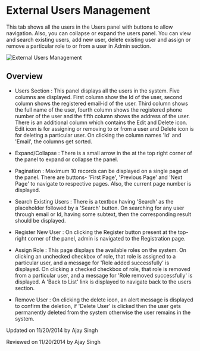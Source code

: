 ﻿External Users Management
=========================
This tab shows all the users in the Users panel with buttons to allow navigation. Also, you can collapse or expand the users panel. You can view and search existing users, add new user, delete existing user and assign or remove a particular role to or from a user in Admin section. 

![External Users Management](/Protiviti.Boilerplate.Docs/images/Admin/manageexternalusers.jpg)

Overview
---------------

* Users Section : This panel displays all the users in the system. Five columns are displayed. First column show the Id of the user, second column shows the registered email-id of the user.
				  Third column shows the full name of the user, fourth column shows the registered phone number of the user and the fifth column shows the address of the user.
				  There is an additional column which contains the Edit and Delete icon. Edit icon is for assigning or removing to or from a user and Delete icon is for deleting a particular user.
				  On clicking the column names 'Id' and 'Email', the columns get sorted. 

* Expand/Collapse : There is a small arrow in the at the top right corner of the panel to expand or collapse the panel.

* Pagination : Maximum 10 records can be displayed on a single page of the panel. There are buttons- 'First Page', 'Previous Page' and 'Next Page' to navigate to respective pages. Also, the current page number is displayed. 
				
* Search Existing Users : There is a textbox having 'Search' as the placeholder followed by a 'Search' button. On searching for any user through email or Id, having some subtext, then the corresponding result should be displayed. 

* Register New User : On clicking the Register button present at the top-right corner of the panel, admin is navigated to the Registration page.

* Assign Role : This page displays the available roles on the system. On clicking an unchecked checkbox of role, that role is assigned to a particular user, and a message for 'Role added successfully' is displayed.
				On clicking a checked checkbox of role, that role is removed from a particular user, and a message for 'Role removed successfully' is displayed.
				A 'Back to List' link is displayed to navigate back to the users section.

* Remove User : On clicking the delete icon, an alert message is displayed to confirm the deletion, if 'Delete User' is clicked then the user gets permanently deleted from the system otherwise the user remains in the system. 	

<p class="updated">Updated on 11/20/2014 by Ajay Singh</p>
<p class="reviewed">Reviewed on 11/20/2014 by Ajay Singh</p>

